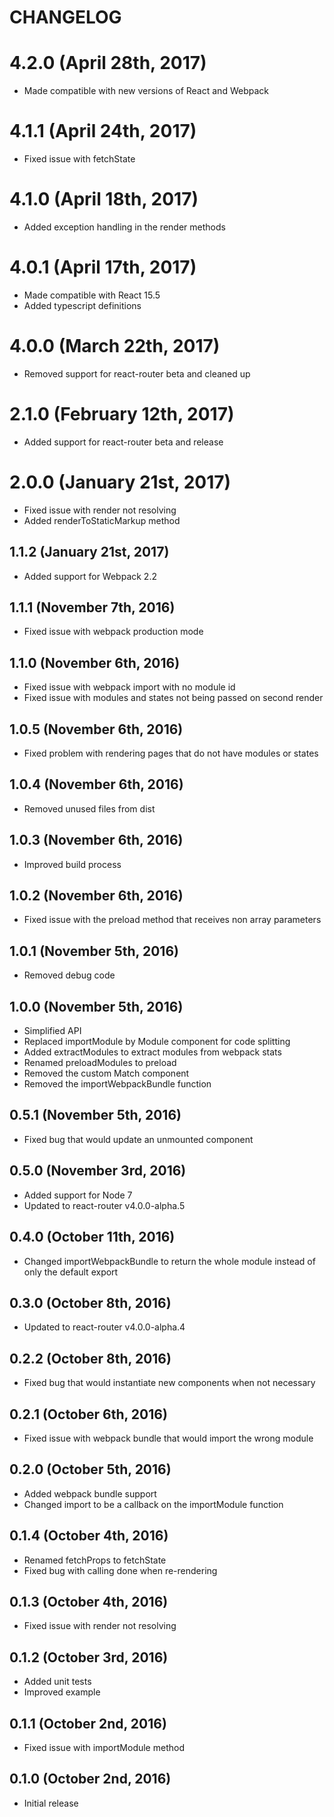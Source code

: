 # CHANGELOG

# 4.2.0 (April 28th, 2017)

- Made compatible with new versions of React and Webpack

# 4.1.1 (April 24th, 2017)

- Fixed issue with fetchState

# 4.1.0 (April 18th, 2017)

- Added exception handling in the render methods

# 4.0.1 (April 17th, 2017)

- Made compatible with React 15.5 
- Added typescript definitions

# 4.0.0 (March 22th, 2017)

- Removed support for react-router beta and cleaned up 

# 2.1.0 (February 12th, 2017)

- Added support for react-router beta and release

# 2.0.0 (January 21st, 2017)

- Fixed issue with render not resolving
- Added renderToStaticMarkup method

## 1.1.2 (January 21st, 2017)

- Added support for Webpack 2.2

## 1.1.1 (November 7th, 2016)

- Fixed issue with webpack production mode

## 1.1.0 (November 6th, 2016)

- Fixed issue with webpack import with no module id
- Fixed issue with modules and states not being passed on second render

## 1.0.5 (November 6th, 2016)

- Fixed problem with rendering pages that do not have modules or states

## 1.0.4 (November 6th, 2016)

- Removed unused files from dist

## 1.0.3 (November 6th, 2016)

- Improved build process

## 1.0.2 (November 6th, 2016)

- Fixed issue with the preload method that receives non array parameters

## 1.0.1 (November 5th, 2016)

- Removed debug code
 
## 1.0.0 (November 5th, 2016)

- Simplified API
- Replaced importModule by Module component for code splitting
- Added extractModules to extract modules from webpack stats
- Renamed preloadModules to preload
- Removed the custom Match component
- Removed the importWebpackBundle function
 
## 0.5.1 (November 5th, 2016)

- Fixed bug that would update an unmounted component 

## 0.5.0 (November 3rd, 2016)

- Added support for Node 7
- Updated to react-router v4.0.0-alpha.5

## 0.4.0 (October 11th, 2016)

- Changed importWebpackBundle to return the whole module instead of only the default export

## 0.3.0 (October 8th, 2016)

- Updated to react-router v4.0.0-alpha.4

## 0.2.2 (October 8th, 2016)

- Fixed bug that would instantiate new components when not necessary

## 0.2.1 (October 6th, 2016)

- Fixed issue with webpack bundle that would import the wrong module

## 0.2.0 (October 5th, 2016)

- Added webpack bundle support
- Changed import to be a callback on the importModule function

## 0.1.4 (October 4th, 2016)

- Renamed fetchProps to fetchState
- Fixed bug with calling done when re-rendering

## 0.1.3 (October 4th, 2016)

- Fixed issue with render not resolving

## 0.1.2 (October 3rd, 2016)

- Added unit tests
- Improved example

## 0.1.1 (October 2nd, 2016)

- Fixed issue with importModule method

## 0.1.0 (October 2nd, 2016)

- Initial release
